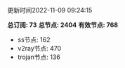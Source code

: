 更新时间2022-11-09 09:24:15

**总订阅: 73**
**总节点: 2404**
**有效节点: 768**
- ss节点: 162
- v2ray节点: 470
- trojan节点: 136
